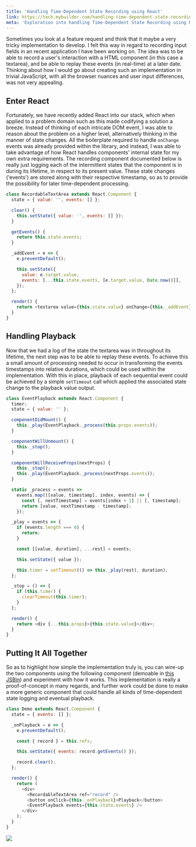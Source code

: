 ```yaml
---
title: 'Handling Time-Dependent State Recording using React'
link: https://tech.mybuilder.com/handling-time-dependent-state-recording-using-react/
meta: 'Exploration into handling Time-Dependent State Recording using React'
---
```


Sometimes you look at a feature request and think that it maybe a very tricky implementation to develop.
I felt this way in regard to recording input fields in an recent application I have been working on.
The idea was to be able to record a user's interaction with a HTML component (in this case a textarea), and be able to replay these events (in real-time) at a later date.
Thinking about how I would go about creating such an implementation in trivial JavaScript, with all the browser nuances and user input differences, was not very appealing.

<!--more-->

## Enter React

Fortunately, we have recently added React into our stack, which when applied to a problem domain such as this made codifying a solution a breeze.
Instead of thinking of each intricate DOM event, I was able to reason about the problem on a higher level, alternatively thinking in the manner of state changes.
All the boilerplate required to handle `onChange` events was already provided within the library, and instead, I was able to take advantage of how React handles components' internal state for my own extra requirements.
The recording component documented below is really just logging each of the intermittent states that the component is in during its lifetime, in respect to its present value.
These state changes ('events') are stored along with their respective timestamp, so as to provide the possibility for later time-dependent processing.

```js
class RecordableTextArea extends React.Component {
  state = { value: '', events: [] };

  clear() {
    this.setState({ value: '', events: [] });
  }

  getEvents() {
    return this.state.events;
  }

  _addEvent = e => {
    e.preventDefault();

    this.setState({
      value: e.target.value,
      events: [...this.state.events, [e.target.value, Date.now()]],
    });
  };

  render() {
    return <textarea value={this.state.value} onChange={this._addEvent} {...this.props} />;
  }
}
```

## Handling Playback

Now that we had a log of the state the textarea was in throughout its lifetime, the next step was to be able to replay these events.
To achieve this a small amount of processing needed to occur in transforming the events timestamps into relative durations, which could be used within the implementation.
With this in place, playback of each sequential event could be achieved by a simple `setTimeout` call which applied the associated state change to the playback value output.

```js
class EventPlayback extends React.Component {
  timer;
  state = { value: '' };

  componentDidMount() {
    this._play(EventPlayback._process(this.props.events));
  }

  componentWillUnmount() {
    this._stop();
  }

  componentWillReceiveProps(nextProps) {
    this._stop();
    this._play(EventPlayback._process(nextProps.events));
  }

  static _process = events =>
    events.map(([value, timestamp], index, events) => {
      const [, nextTimestamp] = events[index + 1] || [, timestamp];
      return [value, nextTimestamp - timestamp];
    });

  _play = events => {
    if (events.length === 0) {
      return;
    }

    const [[value, duration], ...rest] = events;

    this.setState({ value });

    this.timer = setTimeout(() => this._play(rest), duration);
  };

  _stop = () => {
    if (this.timer) {
      clearTimeout(this.timer);
    }
  };

  render() {
    return <div {...this.props}>{this.state.value}</div>;
  }
}
```

## Putting It All Together

So as to highlight how simple the implementation truly is, you can wire-up the two components using the following component (demoable in [this JSBin](http://output.jsbin.com/mupucu)) and experiment with how it works.
This implementation is really a proof-of-concept in many regards, and further work could be done to make a more generic component that could handle all kinds of time-dependent state logging and eventual playback.

```js
class Demo extends React.Component {
  state = { events: [] };

  _onPlayback = e => {
    e.preventDefault();

    const { record } = this.refs;

    this.setState({ events: record.getEvents() });

    record.clear();
  };

  render() {
    return (
      <div>
        <RecordableTextArea ref="record" />
        <button onClick={this._onPlayback}>Playback</button>
        <EventPlayback events={this.state.events} />
      </div>
    );
  }
}
```

<img src="/uploads/posts/handling-time-dependent-state-recording-using-react/state-recording.gif" style="width:auto;" />
